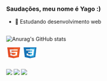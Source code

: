 ###  Saudações, meu nome é Yago :)
- 🌱 Estudando desenvolvimento web
##

![Anurag's GitHub stats](https://github-readme-stats.vercel.app/api?username=yagosoares7&count_private=true&show_icons=true&theme=github_dark&card_width=100em)

<div style="display: inline_block">
  <img align="center" alt="yago-CSS" height="30" width="40" src="https://raw.githubusercontent.com/devicons/devicon/master/icons/html5/html5-original.svg">
  <img align="center" alt="yago-CSS" height="30" width="40" src="https://raw.githubusercontent.com/devicons/devicon/master/icons/css3/css3-original.svg">
</div>

##

<div>
  <a href="https://www.instagram.com/_yagosoares_?igsh=MWhiMmV2NmFncHF4bw==" target="_blank"><img src="https://img.shields.io/badge/-Instagram-%23E4405F?style=for-the-badge&logo=instagram&logoColor=white" target="_blank"></a>
   <a href="https://www.linkedin.com/in/yago-soares-29b8a22a8?utm_source=share&utm_campaign=share_via&utm_content=profile&utm_medium=android_app" target="_blank"><img src="https://img.shields.io/badge/-LinkedIn-%230077B5?style=for-the-badge&logo=linkedin&logoColor=white" target="_blank"></a> 
   <a href = "mailto:yago.psoares@gmail.com"><img src="https://img.shields.io/badge/-Gmail-%23333?style=for-the-badge&logo=gmail&logoColor=white" target="_blank"></a>
</div>

